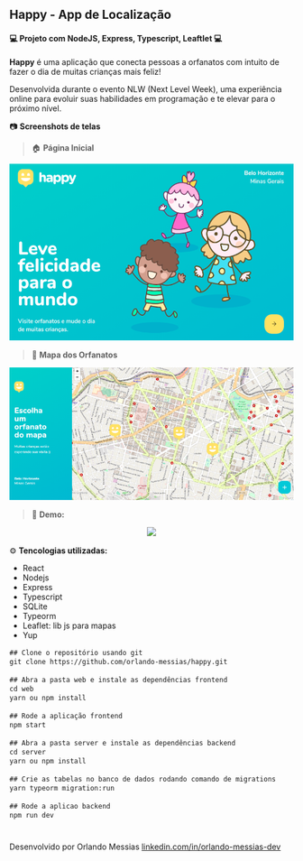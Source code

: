 ## Happy - App de Localização

#### :computer: Projeto com NodeJS, Express, Typescript, Leaftlet :computer:

**Happy** é uma aplicação que conecta pessoas a orfanatos com intuito de fazer o dia de muitas crianças mais feliz!

Desenvolvida durante o evento NLW (Next Level Week), uma experiência online para evoluir suas habilidades em programação e te elevar para o próximo nível.

:camera: **Screenshots de telas**

> :house:  **Página Inicial**
<p align="center"><img src="/images/landing-page.png"></p>

> :round_pushpin:  **Mapa dos Orfanatos**
<p align="center"><img src="/images/orphanages-map.png"></p>

> :movie_camera:  **Demo:**
<p align="center"><img src="/images/demo.gif"></p>

:gear: **Tencologias utilizadas:**
- React
- Nodejs
- Express
- Typescript
- SQLite
- Typeorm
- Leaflet: lib js para mapas
- Yup

```
## Clone o repositório usando git
git clone https://github.com/orlando-messias/happy.git

## Abra a pasta web e instale as dependências frontend
cd web
yarn ou npm install

## Rode a aplicação frontend
npm start

## Abra a pasta server e instale as dependências backend
cd server
yarn ou npm install

## Crie as tabelas no banco de dados rodando comando de migrations
yarn typeorm migration:run

## Rode a aplicao backend
npm run dev
```
#
Desenvolvido por Orlando Messias [linkedin.com/in/orlando-messias-dev](https://www.linkedin.com/in/orlando-messias-dev)
